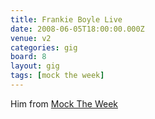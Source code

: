 ```yaml
---
title: Frankie Boyle Live
date: 2008-06-05T18:00:00.000Z
venue: v2
categories: gig
board: 8
layout: gig
tags: [mock the week]
---
```

Him from <a href="https://www.google.co.uk/search?q=mock+the+week">Mock The Week</a>